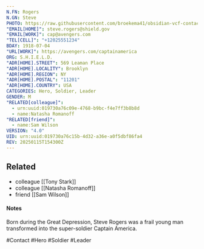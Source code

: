 ```yaml
---
N.FN: Rogers
N.GN: Steve
PHOTO: https://raw.githubusercontent.com/broekema41/obsidian-vcf-contacts/refs/heads/master/assets/demo-data/avatars/avatar8.jpg
"EMAIL[HOME]": steve.rogers@shield.gov
"EMAIL[WORK]": cap@avengers.com
"TEL[CELL]": "+12025551234"
BDAY: 1918-07-04
"URL[WORK]": https://avengers.com/captainamerica
ORG: S.H.I.E.L.D.
"ADR[HOME].STREET": 569 Leaman Place
"ADR[HOME].LOCALITY": Brooklyn
"ADR[HOME].REGION": NY
"ADR[HOME].POSTAL": "11201"
"ADR[HOME].COUNTRY": USA
CATEGORIES: Hero, Soldier, Leader
GENDER: M
"RELATED[colleague]":
  - urn:uuid:019730a76c09e-4768-b9bc-f4e7ff3b8b8d
  - name:Natasha Romanoff
"RELATED[friend]":
  - name:Sam Wilson
VERSION: "4.0"
UID: urn:uuid:019730a76c15b-4d32-a36e-a0f5dbf86fa4
REV: 20250115T154300Z
---
```


## Related
- colleague [[Tony Stark]]
- colleague [[Natasha Romanoff]]
- friend [[Sam Wilson]]

#### Notes
Born during the Great Depression, Steve Rogers was a frail young man transformed into the super-soldier Captain America.

#Contact #Hero #Soldier #Leader